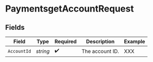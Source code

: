 # PaymentsgetAccountRequest


## Fields

| Field              | Type               | Required           | Description        | Example            |
| ------------------ | ------------------ | ------------------ | ------------------ | ------------------ |
| `AccountId`        | *string*           | :heavy_check_mark: | The account ID.    | XXX                |